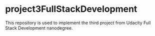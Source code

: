 # project3FullStackDevelopment
This repository is used to implement the third project from Udacity Full Stack Development nanodegree.
